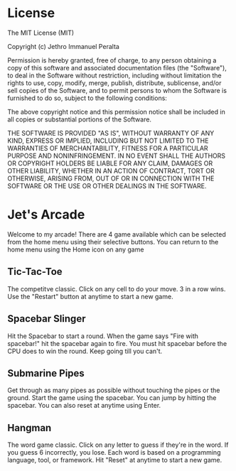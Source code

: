 # License

The MIT License (MIT)

Copyright (c) Jethro Immanuel Peralta

Permission is hereby granted, free of charge, to any person obtaining a copy of this software and associated documentation files (the "Software"), to deal in the Software without restriction, including without limitation the rights to use, copy, modify, merge, publish, distribute, sublicense, and/or sell copies of the Software, and to permit persons to whom the Software is furnished to do so, subject to the following conditions:

The above copyright notice and this permission notice shall be included in all copies or substantial portions of the Software.

THE SOFTWARE IS PROVIDED "AS IS", WITHOUT WARRANTY OF ANY KIND, EXPRESS OR IMPLIED, INCLUDING BUT NOT LIMITED TO THE WARRANTIES OF MERCHANTABILITY, FITNESS FOR A PARTICULAR PURPOSE AND NONINFRINGEMENT. IN NO EVENT SHALL THE AUTHORS OR COPYRIGHT HOLDERS BE LIABLE FOR ANY CLAIM, DAMAGES OR OTHER LIABILITY, WHETHER IN AN ACTION OF CONTRACT, TORT OR OTHERWISE, ARISING FROM, OUT OF OR IN CONNECTION WITH THE SOFTWARE OR THE USE OR OTHER DEALINGS IN THE SOFTWARE.

# Jet's Arcade
Welcome to my arcade! There are 4 game available which can be selected from the home menu using their selective buttons. You can return to the home menu using the Home icon on any game

## Tic-Tac-Toe
The competitve classic. Click on any cell to do your move. 3 in a row wins. Use the "Restart" button at anytime to start a new game.

## Spacebar Slinger
Hit the Spacebar to start a round. When the game says "Fire with spacebar!" hit the spacebar again to fire. You must hit spacebar before the CPU does to win the round. Keep going till you can't.

## Submarine Pipes
Get through as many pipes as possible without touching the pipes or the ground. Start the game using the spacebar. You can jump by hitting the spacebar. You can also reset at anytime using Enter.

## Hangman
The word game classic. Click on any letter to guess if they're in the word. If you guess 6 incorrectly, you lose. Each word is based on a programming language, tool, or framework. Hit "Reset" at anytime to start a new game.
